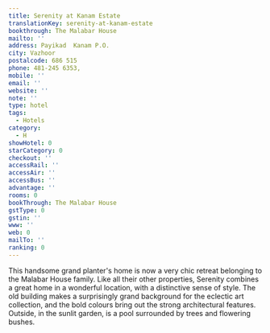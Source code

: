 ```yaml
---
title: Serenity at Kanam Estate
translationKey: serenity-at-kanam-estate
bookthrough: The Malabar House
mailto: ''
address: Payikad  Kanam P.O.
city: Vazhoor
postalcode: 686 515
phone: 481-245 6353,
mobile: ''
email: ''
website: ''
note: ''
type: hotel
tags:
  - Hotels
category:
  - H
showHotel: 0
starCategory: 0
checkout: ''
accessRail: ''
accessAir: ''
accessBus: ''
advantage: ''
rooms: 0
bookThrough: The Malabar House
gstType: 0
gstin: ''
www: ''
web: 0
mailTo: ''
ranking: 0
---
```







This handsome grand planter's home is now a very chic retreat belonging to the Malabar House family. Like all their other properties, Serenity combines a great home in a wonderful location, with a distinctive sense of style.    The old building makes a surprisingly grand background for the eclectic art collection, and the bold colours bring out the strong architectural features. Outside, in the sunlit garden, is a pool surrounded by trees and flowering bushes.
